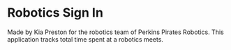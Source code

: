 # Robotics Sign In

Made by Kia Preston for the robotics team of Perkins Pirates Robotics. This application tracks total time spent at a robotics meets.